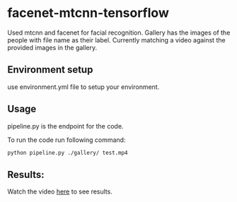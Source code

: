 # facenet-mtcnn-tensorflow

Used mtcnn and facenet for facial recognition. Gallery has the images of the people with file name as their label. Currently matching a video against the provided images in the gallery.

## Environment setup

use environment.yml file to setup your environment.

## Usage

pipeline.py is the endpoint for the code.

To run the code run following command:

```bash
python pipeline.py ./gallery/ test.mp4
```

## Results:

Watch the video [here](https://youtu.be/p3N2CQ3r_Ks) to see results.